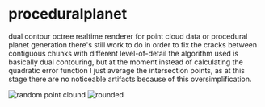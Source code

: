 # proceduralplanet
dual contour octree realtime renderer for point cloud data or procedural planet generation
there's still work to do in order to fix the cracks between contiguous chunks with different level-of-detail
the algorithm used is basically dual contouring, but at the moment instead of calculating the quadratic error function 
I just average the intersection points, as at this stage there are no noticeable artifacts because of this oversimplification.


![random point clound](https://raw.githubusercontent.com/paolorussian/proceduralplanet/master/ss/ss_pointcloud.png)
![rounded](https://raw.githubusercontent.com/paolorussian/proceduralplanet/master/ss/ss_rounded.png)
